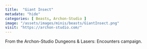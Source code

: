 ```yaml
---
title:  "Giant Insect"
metadate: "hide"
categories: [ Beasts, Archon-Studio ]
image: "/assets/images/minis/beasts/GiantInsect.png"
visit: "https://archon-studio.com/"
---
```

From the Archon-Studio Dungeons & Lasers: Encounters campaign.